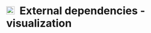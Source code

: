# <img src="/cobratoolbox/stable/_static/img/icon_visualization.png" height="22px">&nbsp;&nbsp;External dependencies - visualization